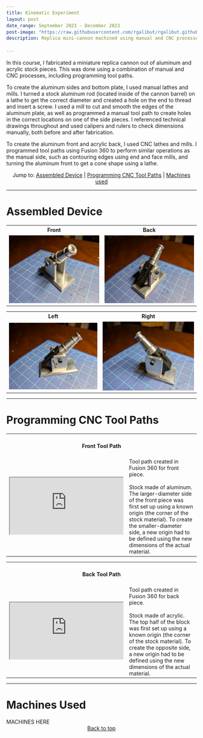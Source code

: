 ```yaml
---
title: Kinematic Experiment
layout: post
date_range: September 2023 - December 2023
post-image: "https://raw.githubusercontent.com/rgalibut/rgalibut.github.io/main/assets/images/Kinematic%20Experiment/Kinematic%20Experiment%20Cover%20Image.jpg"
description: Replica mini-cannon machined using manual and CNC processes.

---
```


In this course, I fabricated a miniature replica cannon out of aluminum and acrylic stock pieces. This was done using a combination of manual and CNC processes, including programming tool paths.

To create the aluminum sides and bottom plate, I used manual lathes and mills. I turned a stock aluminum rod (located inside of the cannon barrel) on a lathe to get the correct diameter and created a hole on the end to thread and insert a screw. I used a mill to cut and smooth the edges of the aluminum plate, as well as programmed a manual tool path to create holes in the correct locations on one of the side pieces. I referenced technical drawings throughout and used calipers and rulers to check dimensions manually, both before and after fabrication.

To create the aluminum front and acrylic back, I used CNC lathes and mills. I programmed tool paths using Fusion 360 to perform similar operations as the manual side, such as contouring edges using end and face mills, and turning the aluminum front to get a cone shape using a lathe.

<p style="text-align: center">
Jump to: 
<a href="#aseembled">Assembled Device</a> | <a href="#toolpaths">Programming CNC Tool Paths</a> | <a href="#machines">Machines used</a>
</p>

---

<h1 id="assembled">Assembled Device</h1>
<table>
  <tr>
    <th>Front</th>
    <th>Back</th>
  </tr>
  <tr>
    <td><img src="https://raw.githubusercontent.com/rgalibut/rgalibut.github.io/main/assets/images/Kinematic%20Experiment/Front%20View.jpg" alt="Front"></td>
    <td><img src="https://raw.githubusercontent.com/rgalibut/rgalibut.github.io/main/assets/images/Kinematic%20Experiment/Back%20View.jpg" alt="Back"></td>
  </tr>
</table>

<table>
  <tr>
    <th>Left</th>
    <th>Right</th>
  </tr>
  <tr>
    <td><img src="https://raw.githubusercontent.com/rgalibut/rgalibut.github.io/main/assets/images/Kinematic%20Experiment/Side%20View%20Left.jpg" alt="Left"></td>
    <td><img src="https://raw.githubusercontent.com/rgalibut/rgalibut.github.io/main/assets/images/Kinematic%20Experiment/Side%20View%20Right.jpg" alt="Right"></td>
  </tr>
</table>

---

<h1 id="toolpaths">Programming CNC Tool Paths</h1>
<table>
  <tr>
    <th colspan="2"><h4>Front Tool Path</h4></th>
  </tr>
  <tr>
    <td>
      <div class="video-container">
        <iframe src="https://drive.google.com/file/d/1U8Yy5RuIV2BJ9oIqe95hz4R6xlIWW-4K/preview" allowfullscreen></iframe>
      </div>
    </td>
    <td class="text-cell">
      Tool path created in Fusion 360 for front piece.<br>
      <br>
      Stock made of aluminum. The larger-diameter side of the front piece was first set up using a known origin (the corner of the stock material). To create the smaller-diameter side, a new origin had to be defined using the new dimensions of the actual material.
    </td>
  </tr>
</table>

<table>
  <tr>
    <th colspan="2"><h4>Back Tool Path</h4></th>
  </tr>
  <tr>
    <td>
      <div class="video-container">
        <iframe src="https://drive.google.com/file/d/1oiQeTMv3AlNNcrfLFmBgQborqR4GMfuR/preview" allowfullscreen></iframe>
      </div>
    </td>
    <td class="text=cell">
      Tool path created in Fusion 360 for back piece.<br>
      <br>
      Stock made of acrylic. The top half of the block was first set up using a known origin (the corner of the stock material). To create the opposite side, a new origin had to be defined using the new dimensions of the actual material.
    </td>
  </tr>
</table>

---

<h1 id="machines">Machines Used</h1>
MACHINES HERE

<div style="text-align: center">
  <a href="#top">Back to top</a>
</div>